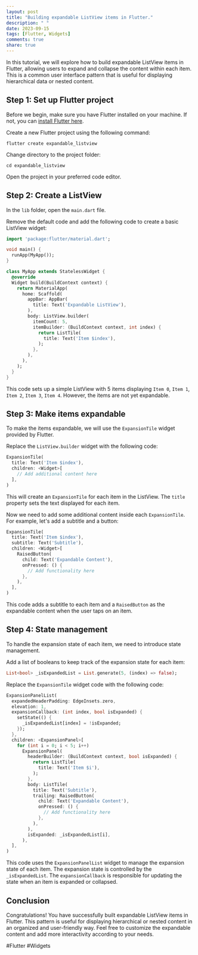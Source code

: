```yaml
---
layout: post
title: "Building expandable ListView items in Flutter."
description: " "
date: 2023-09-15
tags: [Flutter, Widgets]
comments: true
share: true
---
```


In this tutorial, we will explore how to build expandable ListView items in Flutter, allowing users to expand and collapse the content within each item. This is a common user interface pattern that is useful for displaying hierarchical data or nested content.

## Step 1: Set up Flutter project
Before we begin, make sure you have Flutter installed on your machine. If not, you can [install Flutter here](https://flutter.dev/docs/get-started/install).

Create a new Flutter project using the following command:

```
flutter create expandable_listview
```

Change directory to the project folder:

```
cd expandable_listview
```

Open the project in your preferred code editor.

## Step 2: Create a ListView
In the `lib` folder, open the `main.dart` file.

Remove the default code and add the following code to create a basic ListView widget:

```dart
import 'package:flutter/material.dart';

void main() {
  runApp(MyApp());
}

class MyApp extends StatelessWidget {
  @override
  Widget build(BuildContext context) {
    return MaterialApp(
      home: Scaffold(
        appBar: AppBar(
          title: Text('Expandable ListView'),
        ),
        body: ListView.builder(
          itemCount: 5,
          itemBuilder: (BuildContext context, int index) {
            return ListTile(
              title: Text('Item $index'),
            );
          },
        ),
      ),
    );
  }
}
```

This code sets up a simple ListView with 5 items displaying `Item 0`, `Item 1`, `Item 2`, `Item 3`, `Item 4`. However, the items are not yet expandable.

## Step 3: Make items expandable
To make the items expandable, we will use the `ExpansionTile` widget provided by Flutter.

Replace the `ListView.builder` widget with the following code:

```dart
ExpansionTile(
  title: Text('Item $index'),
  children: <Widget>[
    // Add additional content here
  ],
)
```

This will create an `ExpansionTile` for each item in the ListView. The `title` property sets the text displayed for each item.

Now we need to add some additional content inside each `ExpansionTile`. For example, let's add a subtitle and a button:

```dart
ExpansionTile(
  title: Text('Item $index'),
  subtitle: Text('Subtitle'),
  children: <Widget>[
    RaisedButton(
      child: Text('Expandable Content'),
      onPressed: () {
        // Add functionality here
      },
    ),
  ],
)
```

This code adds a subtitle to each item and a `RaisedButton` as the expandable content when the user taps on an item.

## Step 4: State management
To handle the expansion state of each item, we need to introduce state management.

Add a list of booleans to keep track of the expansion state for each item:

```dart
List<bool> _isExpandedList = List.generate(5, (index) => false);
```

Replace the `ExpansionTile` widget code with the following code:

```dart
ExpansionPanelList(
  expandedHeaderPadding: EdgeInsets.zero,
  elevation: 1,
  expansionCallback: (int index, bool isExpanded) {
    setState(() {
      _isExpandedList[index] = !isExpanded;
    });
  },
  children: <ExpansionPanel>[
    for (int i = 0; i < 5; i++)
      ExpansionPanel(
        headerBuilder: (BuildContext context, bool isExpanded) {
          return ListTile(
            title: Text('Item $i'),
          );
        },
        body: ListTile(
          title: Text('Subtitle'),
          trailing: RaisedButton(
            child: Text('Expandable Content'),
            onPressed: () {
              // Add functionality here
            },
          ),
        ),
        isExpanded: _isExpandedList[i],
      ),
  ],
)
```

This code uses the `ExpansionPanelList` widget to manage the expansion state of each item. The expansion state is controlled by the `_isExpandedList`. The `expansionCallback` is responsible for updating the state when an item is expanded or collapsed.

## Conclusion
Congratulations! You have successfully built expandable ListView items in Flutter. This pattern is useful for displaying hierarchical or nested content in an organized and user-friendly way. Feel free to customize the expandable content and add more interactivity according to your needs.

#Flutter #Widgets